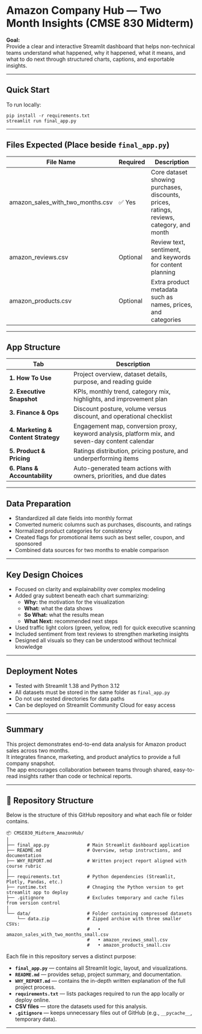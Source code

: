 # Amazon Company Hub — Two Month Insights (CMSE 830 Midterm)

**Goal:**  
Provide a clear and interactive Streamlit dashboard that helps non-technical teams understand what happened, why it happened, what it means, and what to do next through structured charts, captions, and exportable insights.

---

## Quick Start

To run locally:

```
pip install -r requirements.txt
streamlit run final_app.py
```

---

## Files Expected (Place beside `final_app.py`)

| File Name | Required | Description |
|------------|-----------|-------------|
| amazon_sales_with_two_months.csv | ✅ Yes | Core dataset showing purchases, discounts, prices, ratings, reviews, category, and month |
| amazon_reviews.csv | Optional | Review text, sentiment, and keywords for content planning |
| amazon_products.csv | Optional | Extra product metadata such as names, prices, and categories |

---

## App Structure

| Tab | Description |
|------|-------------|
| **1. How To Use** | Project overview, dataset details, purpose, and reading guide |
| **2. Executive Snapshot** | KPIs, monthly trend, category mix, highlights, and improvement plan |
| **3. Finance & Ops** | Discount posture, volume versus discount, and operational checklist |
| **4. Marketing & Content Strategy** | Engagement map, conversion proxy, keyword analysis, platform mix, and seven-day content calendar |
| **5. Product & Pricing** | Ratings distribution, pricing posture, and underperforming items |
| **6. Plans & Accountability** | Auto-generated team actions with owners, priorities, and due dates |

---

## Data Preparation

- Standardized all date fields into monthly format  
- Converted numeric columns such as purchases, discounts, and ratings  
- Normalized product categories for consistency  
- Created flags for promotional items such as best seller, coupon, and sponsored  
- Combined data sources for two months to enable comparison  

---

## Key Design Choices

- Focused on clarity and explainability over complex modeling  
- Added gray subtext beneath each chart summarizing:  
  - **Why:** the motivation for the visualization  
  - **What:** what the data shows  
  - **So What:** what the results mean  
  - **What Next:** recommended next steps  
- Used traffic light colors (green, yellow, red) for quick executive scanning  
- Included sentiment from text reviews to strengthen marketing insights  
- Designed all visuals so they can be understood without technical knowledge  

---

## Deployment Notes

- Tested with Streamlit 1.38 and Python 3.12  
- All datasets must be stored in the same folder as `final_app.py`  
- Do not use nested directories for data paths  
- Can be deployed on Streamlit Community Cloud for easy access  

---

## Summary

This project demonstrates end-to-end data analysis for Amazon product sales across two months.  
It integrates finance, marketing, and product analytics to provide a full company snapshot.  
The app encourages collaboration between teams through shared, easy-to-read insights rather than code or technical reports.

---

## 📁 Repository Structure

Below is the structure of this GitHub repository and what each file or folder contains.

```
📦 CMSE830_Midterm_AmazonHub/
│
├── final_app.py              # Main Streamlit dashboard application
├── README.md                 # Overview, setup instructions, and documentation
├── WHY_REPORT.md             # Written project report aligned with course rubric
│
├── requirements.txt          # Python dependencies (Streamlit, Plotly, Pandas, etc.)
├── runtime.txt               # Chnaging the Python version to get streamlit app to deploy
├── .gitignore                # Excludes temporary and cache files from version control
│
└── data/                     # Folder containing compressed datasets
    └── data.zip              # Zipped archive with three smaller CSVs:
                              #   • amazon_sales_with_two_months_small.csv
                              #   • amazon_reviews_small.csv
                              #   • amazon_products_small.csv
```

Each file in this repository serves a distinct purpose:
- **`final_app.py`** — contains all Streamlit logic, layout, and visualizations.
- **`README.md`** — provides setup, project summary, and documentation.
- **`WHY_REPORT.md`** — contains the in-depth written explanation of the full project process.
- **`requirements.txt`** — lists packages required to run the app locally or deploy online.
- **CSV files** — store the datasets used for this analysis.
- **`.gitignore`** — keeps unnecessary files out of GitHub (e.g., `__pycache__`, temporary data).

---
